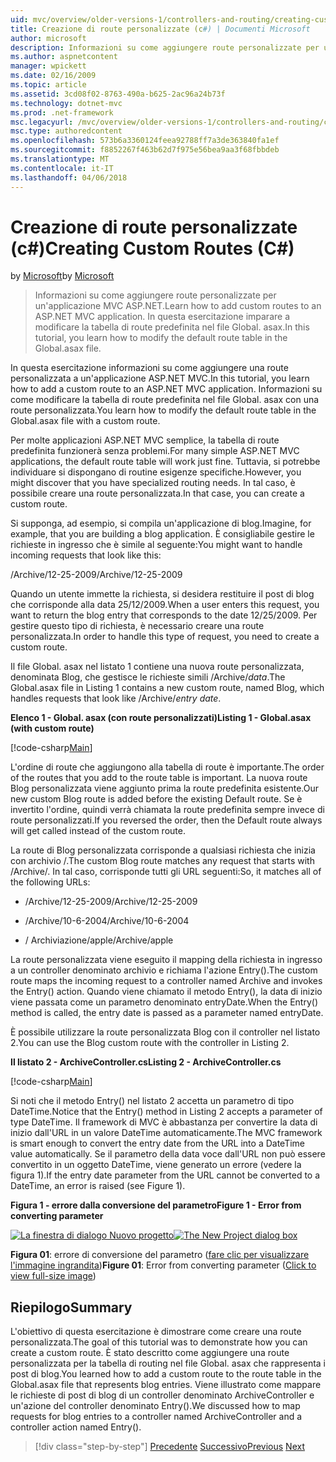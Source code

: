 ```yaml
---
uid: mvc/overview/older-versions-1/controllers-and-routing/creating-custom-routes-cs
title: Creazione di route personalizzate (c#) | Documenti Microsoft
author: microsoft
description: Informazioni su come aggiungere route personalizzate per un'applicazione MVC ASP.NET. In questa esercitazione imparare a modificare la tabella di route predefinita nel file Global. asax.
ms.author: aspnetcontent
manager: wpickett
ms.date: 02/16/2009
ms.topic: article
ms.assetid: 3cd08f02-8763-490a-b625-2ac96a24b73f
ms.technology: dotnet-mvc
ms.prod: .net-framework
msc.legacyurl: /mvc/overview/older-versions-1/controllers-and-routing/creating-custom-routes-cs
msc.type: authoredcontent
ms.openlocfilehash: 573b6a3360124feea92788ff7a3de363840fa1ef
ms.sourcegitcommit: f8852267f463b62d7f975e56bea9aa3f68fbbdeb
ms.translationtype: MT
ms.contentlocale: it-IT
ms.lasthandoff: 04/06/2018
---
```

<a name="creating-custom-routes-c"></a><span data-ttu-id="0771d-104">Creazione di route personalizzate (c#)</span><span class="sxs-lookup"><span data-stu-id="0771d-104">Creating Custom Routes (C#)</span></span>
====================
<span data-ttu-id="0771d-105">by [Microsoft](https://github.com/microsoft)</span><span class="sxs-lookup"><span data-stu-id="0771d-105">by [Microsoft](https://github.com/microsoft)</span></span>

> <span data-ttu-id="0771d-106">Informazioni su come aggiungere route personalizzate per un'applicazione MVC ASP.NET.</span><span class="sxs-lookup"><span data-stu-id="0771d-106">Learn how to add custom routes to an ASP.NET MVC application.</span></span> <span data-ttu-id="0771d-107">In questa esercitazione imparare a modificare la tabella di route predefinita nel file Global. asax.</span><span class="sxs-lookup"><span data-stu-id="0771d-107">In this tutorial, you learn how to modify the default route table in the Global.asax file.</span></span>


<span data-ttu-id="0771d-108">In questa esercitazione informazioni su come aggiungere una route personalizzata a un'applicazione ASP.NET MVC.</span><span class="sxs-lookup"><span data-stu-id="0771d-108">In this tutorial, you learn how to add a custom route to an ASP.NET MVC application.</span></span> <span data-ttu-id="0771d-109">Informazioni su come modificare la tabella di route predefinita nel file Global. asax con una route personalizzata.</span><span class="sxs-lookup"><span data-stu-id="0771d-109">You learn how to modify the default route table in the Global.asax file with a custom route.</span></span>

<span data-ttu-id="0771d-110">Per molte applicazioni ASP.NET MVC semplice, la tabella di route predefinita funzionerà senza problemi.</span><span class="sxs-lookup"><span data-stu-id="0771d-110">For many simple ASP.NET MVC applications, the default route table will work just fine.</span></span> <span data-ttu-id="0771d-111">Tuttavia, si potrebbe individuare si dispongano di routine esigenze specifiche.</span><span class="sxs-lookup"><span data-stu-id="0771d-111">However, you might discover that you have specialized routing needs.</span></span> <span data-ttu-id="0771d-112">In tal caso, è possibile creare una route personalizzata.</span><span class="sxs-lookup"><span data-stu-id="0771d-112">In that case, you can create a custom route.</span></span>

<span data-ttu-id="0771d-113">Si supponga, ad esempio, si compila un'applicazione di blog.</span><span class="sxs-lookup"><span data-stu-id="0771d-113">Imagine, for example, that you are building a blog application.</span></span> <span data-ttu-id="0771d-114">È consigliabile gestire le richieste in ingresso che è simile al seguente:</span><span class="sxs-lookup"><span data-stu-id="0771d-114">You might want to handle incoming requests that look like this:</span></span>

<span data-ttu-id="0771d-115">/Archive/12-25-2009</span><span class="sxs-lookup"><span data-stu-id="0771d-115">/Archive/12-25-2009</span></span>

<span data-ttu-id="0771d-116">Quando un utente immette la richiesta, si desidera restituire il post di blog che corrisponde alla data 25/12/2009.</span><span class="sxs-lookup"><span data-stu-id="0771d-116">When a user enters this request, you want to return the blog entry that corresponds to the date 12/25/2009.</span></span> <span data-ttu-id="0771d-117">Per gestire questo tipo di richiesta, è necessario creare una route personalizzata.</span><span class="sxs-lookup"><span data-stu-id="0771d-117">In order to handle this type of request, you need to create a custom route.</span></span>

<span data-ttu-id="0771d-118">Il file Global. asax nel listato 1 contiene una nuova route personalizzata, denominata Blog, che gestisce le richieste simili /Archive/*data*.</span><span class="sxs-lookup"><span data-stu-id="0771d-118">The Global.asax file in Listing 1 contains a new custom route, named Blog, which handles requests that look like /Archive/*entry date*.</span></span>

<span data-ttu-id="0771d-119">**Elenco 1 - Global. asax (con route personalizzati)**</span><span class="sxs-lookup"><span data-stu-id="0771d-119">**Listing 1 - Global.asax (with custom route)**</span></span>

[!code-csharp[Main](creating-custom-routes-cs/samples/sample1.cs)]

<span data-ttu-id="0771d-120">L'ordine di route che aggiungono alla tabella di route è importante.</span><span class="sxs-lookup"><span data-stu-id="0771d-120">The order of the routes that you add to the route table is important.</span></span> <span data-ttu-id="0771d-121">La nuova route Blog personalizzata viene aggiunto prima la route predefinita esistente.</span><span class="sxs-lookup"><span data-stu-id="0771d-121">Our new custom Blog route is added before the existing Default route.</span></span> <span data-ttu-id="0771d-122">Se è invertito l'ordine, quindi verrà chiamata la route predefinita sempre invece di route personalizzati.</span><span class="sxs-lookup"><span data-stu-id="0771d-122">If you reversed the order, then the Default route always will get called instead of the custom route.</span></span>

<span data-ttu-id="0771d-123">La route di Blog personalizzata corrisponde a qualsiasi richiesta che inizia con archivio /.</span><span class="sxs-lookup"><span data-stu-id="0771d-123">The custom Blog route matches any request that starts with /Archive/.</span></span> <span data-ttu-id="0771d-124">In tal caso, corrisponde tutti gli URL seguenti:</span><span class="sxs-lookup"><span data-stu-id="0771d-124">So, it matches all of the following URLs:</span></span>

- <span data-ttu-id="0771d-125">/Archive/12-25-2009</span><span class="sxs-lookup"><span data-stu-id="0771d-125">/Archive/12-25-2009</span></span>

- <span data-ttu-id="0771d-126">/Archive/10-6-2004</span><span class="sxs-lookup"><span data-stu-id="0771d-126">/Archive/10-6-2004</span></span>

- <span data-ttu-id="0771d-127">/ Archiviazione/apple</span><span class="sxs-lookup"><span data-stu-id="0771d-127">/Archive/apple</span></span>

<span data-ttu-id="0771d-128">La route personalizzata viene eseguito il mapping della richiesta in ingresso a un controller denominato archivio e richiama l'azione Entry().</span><span class="sxs-lookup"><span data-stu-id="0771d-128">The custom route maps the incoming request to a controller named Archive and invokes the Entry() action.</span></span> <span data-ttu-id="0771d-129">Quando viene chiamato il metodo Entry(), la data di inizio viene passata come un parametro denominato entryDate.</span><span class="sxs-lookup"><span data-stu-id="0771d-129">When the Entry() method is called, the entry date is passed as a parameter named entryDate.</span></span>

<span data-ttu-id="0771d-130">È possibile utilizzare la route personalizzata Blog con il controller nel listato 2.</span><span class="sxs-lookup"><span data-stu-id="0771d-130">You can use the Blog custom route with the controller in Listing 2.</span></span>

<span data-ttu-id="0771d-131">**Il listato 2 - ArchiveController.cs**</span><span class="sxs-lookup"><span data-stu-id="0771d-131">**Listing 2 - ArchiveController.cs**</span></span>

[!code-csharp[Main](creating-custom-routes-cs/samples/sample2.cs)]

<span data-ttu-id="0771d-132">Si noti che il metodo Entry() nel listato 2 accetta un parametro di tipo DateTime.</span><span class="sxs-lookup"><span data-stu-id="0771d-132">Notice that the Entry() method in Listing 2 accepts a parameter of type DateTime.</span></span> <span data-ttu-id="0771d-133">Il framework di MVC è abbastanza per convertire la data di inizio dall'URL in un valore DateTime automaticamente.</span><span class="sxs-lookup"><span data-stu-id="0771d-133">The MVC framework is smart enough to convert the entry date from the URL into a DateTime value automatically.</span></span> <span data-ttu-id="0771d-134">Se il parametro della data voce dall'URL non può essere convertito in un oggetto DateTime, viene generato un errore (vedere la figura 1).</span><span class="sxs-lookup"><span data-stu-id="0771d-134">If the entry date parameter from the URL cannot be converted to a DateTime, an error is raised (see Figure 1).</span></span>

<span data-ttu-id="0771d-135">**Figura 1 - errore dalla conversione del parametro**</span><span class="sxs-lookup"><span data-stu-id="0771d-135">**Figure 1 - Error from converting parameter**</span></span>


<span data-ttu-id="0771d-136">[![La finestra di dialogo Nuovo progetto](creating-custom-routes-cs/_static/image1.jpg)](creating-custom-routes-cs/_static/image1.png)</span><span class="sxs-lookup"><span data-stu-id="0771d-136">[![The New Project dialog box](creating-custom-routes-cs/_static/image1.jpg)](creating-custom-routes-cs/_static/image1.png)</span></span>

<span data-ttu-id="0771d-137">**Figura 01**: errore di conversione del parametro ([fare clic per visualizzare l'immagine ingrandita](creating-custom-routes-cs/_static/image2.png))</span><span class="sxs-lookup"><span data-stu-id="0771d-137">**Figure 01**: Error from converting parameter ([Click to view full-size image](creating-custom-routes-cs/_static/image2.png))</span></span>


## <a name="summary"></a><span data-ttu-id="0771d-138">Riepilogo</span><span class="sxs-lookup"><span data-stu-id="0771d-138">Summary</span></span>

<span data-ttu-id="0771d-139">L'obiettivo di questa esercitazione è dimostrare come creare una route personalizzata.</span><span class="sxs-lookup"><span data-stu-id="0771d-139">The goal of this tutorial was to demonstrate how you can create a custom route.</span></span> <span data-ttu-id="0771d-140">È stato descritto come aggiungere una route personalizzata per la tabella di routing nel file Global. asax che rappresenta i post di blog.</span><span class="sxs-lookup"><span data-stu-id="0771d-140">You learned how to add a custom route to the route table in the Global.asax file that represents blog entries.</span></span> <span data-ttu-id="0771d-141">Viene illustrato come mappare le richieste di post di blog di un controller denominato ArchiveController e un'azione del controller denominato Entry().</span><span class="sxs-lookup"><span data-stu-id="0771d-141">We discussed how to map requests for blog entries to a controller named ArchiveController and a controller action named Entry().</span></span>

> [!div class="step-by-step"]
> <span data-ttu-id="0771d-142">[Precedente](aspnet-mvc-controllers-overview-cs.md)
> [Successivo](creating-a-route-constraint-cs.md)</span><span class="sxs-lookup"><span data-stu-id="0771d-142">[Previous](aspnet-mvc-controllers-overview-cs.md)
[Next](creating-a-route-constraint-cs.md)</span></span>

